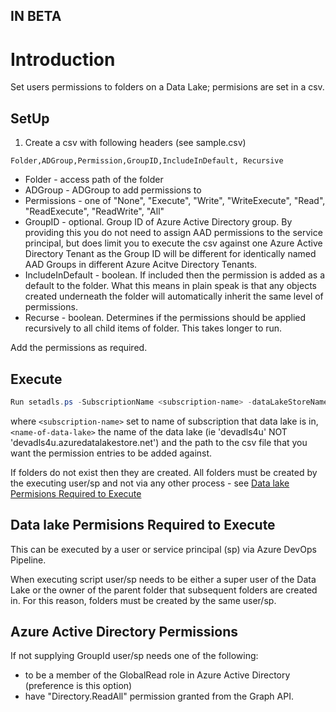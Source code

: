 ## IN BETA

# Introduction 

Set users permissions to folders on a Data Lake; permisions are set in a csv.

## SetUp
1. Create a csv with following headers (see sample.csv)

```
Folder,ADGroup,Permission,GroupID,IncludeInDefault, Recursive
```
 - Folder - access path of the folder
 - ADGroup - ADGroup to add permissions to
 - Permissions - one of "None", "Execute", "Write", "WriteExecute", "Read", "ReadExecute", "ReadWrite", "All"
 - GroupID - optional. Group ID of Azure Active Directory group. By providing this you do not need to assign AAD permissions to the service principal, but does limit you to execute the csv against one Azure Active Directory Tenant as the Group ID will be different for identically named AAD Groups in different Azure Acitve Directory Tenants.
 - IncludeInDefault - boolean. If included then the permission is added as a default to the folder. What this means in plain speak is that any objects created underneath the folder will automatically inherit the same level of permissions.
 - Recurse - boolean. Determines if the permissions should be applied recursively to all child items of folder. This takes longer to run.

 Add the permissions as required.

 ## Execute

```powershell
Run setadls.ps -SubscriptionName <subscription-name> -dataLakeStoreName <name-of-data-lake> -csv <path-to-csv-file>
```
where ```<subscription-name>``` set to name of subscription that data lake is in, ```<name-of-data-lake>``` the name of the data lake (ie 'devadls4u' NOT 'devadls4u.azuredatalakestore.net') and the path to the csv file that you want the permission entries to be added against.

If folders do not exist then they are created. All folders must be created by the executing user/sp and not via any other process - see [Data lake Permisions Required to Execute](#Data-lake-Permisions-Required-to-Execute)

## Data lake Permisions Required to Execute
This can be executed by a user or service principal (sp) via Azure DevOps Pipeline.

When executing script user/sp needs to be either a super user of the Data Lake or the owner of the parent folder that subsequent folders are created in. For this reason, folders must be created by the same user/sp.

## Azure Active Directory Permissions
If not supplying GroupId user/sp needs one of the following:
 - to be a member of the GlobalRead role in Azure Active Directory (preference is this option)
 - have "Directory.ReadAll" permission granted from the Graph API.
